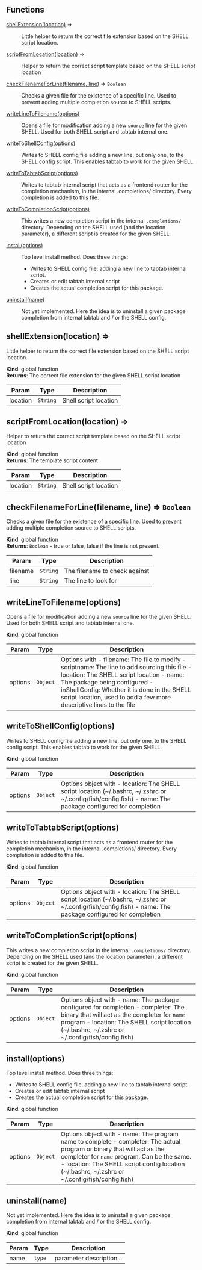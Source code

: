 ## Functions

<dl>
<dt><a href="#shellExtension">shellExtension(location)</a> ⇒</dt>
<dd><p>Little helper to return the correct file extension based on the SHELL script
location.</p>
</dd>
<dt><a href="#scriptFromLocation">scriptFromLocation(location)</a> ⇒</dt>
<dd><p>Helper to return the correct script template based on the SHELL script
location</p>
</dd>
<dt><a href="#checkFilenameForLine">checkFilenameForLine(filename, line)</a> ⇒ <code>Boolean</code></dt>
<dd><p>Checks a given file for the existence of a specific line. Used to prevent
adding multiple completion source to SHELL scripts.</p>
</dd>
<dt><a href="#writeLineToFilename">writeLineToFilename(options)</a></dt>
<dd><p>Opens a file for modification adding a new <code>source</code> line for the given
SHELL. Used for both SHELL script and tabtab internal one.</p>
</dd>
<dt><a href="#writeToShellConfig">writeToShellConfig(options)</a></dt>
<dd><p>Writes to SHELL config file adding a new line, but only one, to the SHELL
config script. This enables tabtab to work for the given SHELL.</p>
</dd>
<dt><a href="#writeToTabtabScript">writeToTabtabScript(options)</a></dt>
<dd><p>Writes to tabtab internal script that acts as a frontend router for the
completion mechanism, in the internal .completions/ directory. Every
completion is added to this file.</p>
</dd>
<dt><a href="#writeToCompletionScript">writeToCompletionScript(options)</a></dt>
<dd><p>This writes a new completion script in the internal <code>.completions/</code>
directory. Depending on the SHELL used (and the location parameter), a
different script is created for the given SHELL.</p>
</dd>
<dt><a href="#install">install(options)</a></dt>
<dd><p>Top level install method. Does three things:</p>
<ul>
<li>Writes to SHELL config file, adding a new line to tabtab internal script.</li>
<li>Creates or edit tabtab internal script</li>
<li>Creates the actual completion script for this package.</li>
</ul>
</dd>
<dt><a href="#uninstall">uninstall(name)</a></dt>
<dd><p>Not yet implemented. Here the idea is to uninstall a given package
completion from internal tabtab and / or the SHELL config.</p>
</dd>
</dl>

<a name="shellExtension"></a>

## shellExtension(location) ⇒
Little helper to return the correct file extension based on the SHELL script
location.

**Kind**: global function  
**Returns**: The correct file extension for the given SHELL script location  

| Param | Type | Description |
| --- | --- | --- |
| location | <code>String</code> | Shell script location |

<a name="scriptFromLocation"></a>

## scriptFromLocation(location) ⇒
Helper to return the correct script template based on the SHELL script
location

**Kind**: global function  
**Returns**: The template script content  

| Param | Type | Description |
| --- | --- | --- |
| location | <code>String</code> | Shell script location |

<a name="checkFilenameForLine"></a>

## checkFilenameForLine(filename, line) ⇒ <code>Boolean</code>
Checks a given file for the existence of a specific line. Used to prevent
adding multiple completion source to SHELL scripts.

**Kind**: global function  
**Returns**: <code>Boolean</code> - true or false, false if the line is not present.  

| Param | Type | Description |
| --- | --- | --- |
| filename | <code>String</code> | The filename to check against |
| line | <code>String</code> | The line to look for |

<a name="writeLineToFilename"></a>

## writeLineToFilename(options)
Opens a file for modification adding a new `source` line for the given
SHELL. Used for both SHELL script and tabtab internal one.

**Kind**: global function  

| Param | Type | Description |
| --- | --- | --- |
| options | <code>Object</code> | Options with    - filename: The file to modify    - scriptname: The line to add sourcing this file    - location: The SHELL script location    - name: The package being configured    - inShellConfig: Whether it is done in the SHELL script location, used to    add a few more descriptive lines to the file |

<a name="writeToShellConfig"></a>

## writeToShellConfig(options)
Writes to SHELL config file adding a new line, but only one, to the SHELL
config script. This enables tabtab to work for the given SHELL.

**Kind**: global function  

| Param | Type | Description |
| --- | --- | --- |
| options | <code>Object</code> | Options object with    - location: The SHELL script location (~/.bashrc, ~/.zshrc or    ~/.config/fish/config.fish)    - name: The package configured for completion |

<a name="writeToTabtabScript"></a>

## writeToTabtabScript(options)
Writes to tabtab internal script that acts as a frontend router for the
completion mechanism, in the internal .completions/ directory. Every
completion is added to this file.

**Kind**: global function  

| Param | Type | Description |
| --- | --- | --- |
| options | <code>Object</code> | Options object with    - location: The SHELL script location (~/.bashrc, ~/.zshrc or    ~/.config/fish/config.fish)    - name: The package configured for completion |

<a name="writeToCompletionScript"></a>

## writeToCompletionScript(options)
This writes a new completion script in the internal `.completions/`
directory. Depending on the SHELL used (and the location parameter), a
different script is created for the given SHELL.

**Kind**: global function  

| Param | Type | Description |
| --- | --- | --- |
| options | <code>Object</code> | Options object with    - name: The package configured for completion    - completer: The binary that will act as the completer for `name` program    - location: The SHELL script location (~/.bashrc, ~/.zshrc or    ~/.config/fish/config.fish) |

<a name="install"></a>

## install(options)
Top level install method. Does three things:

- Writes to SHELL config file, adding a new line to tabtab internal script.
- Creates or edit tabtab internal script
- Creates the actual completion script for this package.

**Kind**: global function  

| Param | Type | Description |
| --- | --- | --- |
| options | <code>Object</code> | Options object with    - name: The program name to complete    - completer: The actual program or binary that will act as the completer    for `name` program. Can be the same.    - location: The SHELL script config location (~/.bashrc, ~/.zshrc or    ~/.config/fish/config.fish) |

<a name="uninstall"></a>

## uninstall(name)
Not yet implemented. Here the idea is to uninstall a given package
completion from internal tabtab and / or the SHELL config.

**Kind**: global function  

| Param | Type | Description |
| --- | --- | --- |
| name | <code>type</code> | parameter description... |

